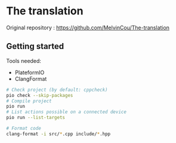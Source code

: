 # The translation

Original repository : https://github.com/MelvinCou/The-translation

## Getting started

Tools needed:

- PlateformIO
- ClangFormat


```sh
# Check project (by default: cppcheck)
pio check --skip-packages
# Compile project
pio run
# List actions possible on a connected device
pio run --list-targets

# Format code
clang-format -i src/*.cpp include/*.hpp
```
